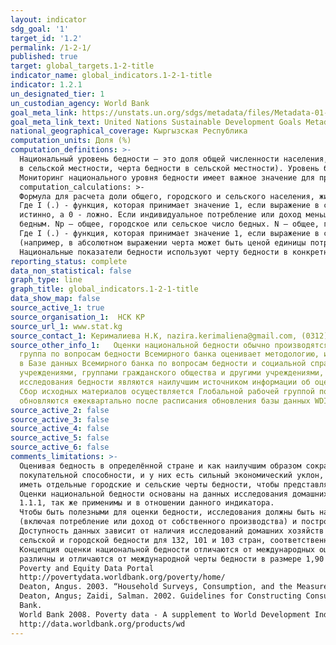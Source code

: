 ```yaml
---
layout: indicator
sdg_goal: '1'
target_id: '1.2'
permalink: /1-2-1/
published: true
target: global_targets.1-2-title
indicator_name: global_indicators.1-2-1-title
indicator: 1.2.1
un_designated_tier: 1
un_custodian_agency: World Bank
goal_meta_link: https://unstats.un.org/sdgs/metadata/files/Metadata-01-02-01.pdf
goal_meta_link_text: United Nations Sustainable Development Goals Metadata (PDF 98.2 KB)
national_geographical_coverage: Кыргызская Республика
computation_units: Доля (%)
computation_definitions: >-
  Национальный уровень бедности – это доля общей численности населения, живущая ниже национальной черты бедности. Уровень бедности в сельских районах – это процент сельского населения, живущего ниже национальной черты бедности (или в тех случаях, когда используется отдельная черта бедности
  в сельской местности, черта бедности в сельской местности). Уровень бедности в городах – это процент городского населения, живущего ниже национальной черты бедности (или в тех случаях, когда используется отдельная черта бедности в городах, черта бедности в городах).
  Мониторинг национального уровня бедности имеет важное значение для программ развития конкретной страны. Национальная черта бедности используется для получения более точных оценок бедности в соответствии с конкретными экономическими и социальными условиями страны. Показатели бедности, полученные с применением нацианальной черты бедности не предназначены для международного сопоставления по странам.
  computation_calculations: >-
  Формула для расчета доли общего, городского и сельского населения, живущего за национальной чертой бедности, доля населения, живущего в условиях нищеты, выглядит следующим образом [INSERT CALCULATION HERE]
  Где I (.) - функция, которая принимает значение 1, если выражение в скобках
  истинно, а 0 - ложно. Если индивидуальное потребление или доход меньше национальной черты бедности z (например, в абсолютном выражении черта может быть ценой единицы потребления или в относительном выражении процентом от распределения доходов), то I (.) равна 1, и индивидуум считается
  бедным. Np – общее, городское или сельское число бедных. N – общее, городское или сельское население.
  Где I (.) - функция, которая принимает значение 1, если выражение в скобках истинно, а 0 - ложно. Если индивидуальное потребление или доход меньше национальной черты бедности z
  (например, в абсолютном выражении черта может быть ценой единицы потребления или в относительном выражении процентом от распределения доходов), то I (.) равна 1, и индивидуум считается бедным. Np – общее, городское или сельское число бедных. N – общее, городское или сельское население.
  Национальные показатели бедности используют черту бедности в конкретной стране, отражающую экономические и социальные условия страны.
reporting_status: complete
data_non_statistical: false
graph_type: line
graph_title: global_indicators.1-2-1-title
data_show_map: false
source_active_1: true
source_organisation_1:  НСК КР
source_url_1: www.stat.kg
source_contact_1: Керималиева Н.К, nazira.kerimaliena@gmail.com, (0312) 32 46 91
source_other_info_1:   Оценки национальной бедности обычно производятся и принадлежат правительствам стран (например, Национальными статистическими офисами), а иногда с технической помощью со стороны Всемирного банка и ПРООН (UNDP). После опубликования национальной оценки бедности правительством, Глобальная
  группа по вопросам бедности Всемирного банка оценивает методологию, используемую правительством, по возможности оценивает оценки с необработанными данными и консультирует экономистов страны для публикации. Принятые оценки наряду с метаданными будут опубликованы в базе данных WDI, а также
  в Базе данных Всемирного банка по вопросам бедности и социальной справедливости.Другим источником является оценка бедности Всемирного банка. Всемирный банк периодически готовит оценки бедности для стран, в которых она активно участвует, в тесном сотрудничестве с национальными
  учреждениями, группами гражданского общества и другими учреждениями, занимающимися вопросами развития. Отчеты об оценках бедности сообщают о масштабах и причинах бедности и предлагают стратегии по ее сокращению. Они часто включают отдельные оценки городской и сельской бедности. Такие
  исследования бедности являются наилучшим источником информации об оценке бедности с использованием национальной черты бедности.
  Сбор исходных материалов осуществляется Глобальной рабочей группой по проблемам бедности Всемирного банка. Данные в показателях мирового развития (WDI)
  обновляются ежеквартально после расписания обновления базы данных WDI.
source_active_2: false
source_active_3: false
source_active_4: false
source_active_5: false
source_active_6: false
comments_limitations: >-
  Оценивая бедность в определённой стране и как наилучшим образом сократить бедность в соответствии с национальными определениями, основное внимание уделяется черте бедности, которая считается подходящей для этой страны. Черты бедности в разных странах различаются с точки зрения их
  покупательной способности, и у них есть сильный экономический уклон, так что более богатые страны, как правило, принимают более высокий уровень жизни при определении бедности. Внутри страны стоимость жизни обычно выше в городских районах, чем в сельской местности. Некоторые страны могут
  иметь отдельные городские и сельские черты бедности, чтобы представлять различные покупательные способности.
  Оценки национальной бедности основаны на данных исследования домашних хозяйств. Оговорки и ограничения, связанные с данными исследований, применяемые к разработке индикатора
  1.1.1, так же применимы и в отношении данного индикатора.
  Чтобы быть полезными для оценки бедности, исследования должны быть национально репрезентативными. Они также должны включать достаточно информации для расчёта комплексной оценки общего потребления или доходов домашних хозяйств
  (включая потребление или доход от собственного производства) и построения правильно взвешенного распределения потребления или дохода на человека.
  Доступность данных зависит от наличия исследований домашних хозяйств и анализа данных исследований. В настоящее время имеются данные об общей,
  сельской и городской бедности для 132, 101 и 103 стран, соответственно.
  Концепция оценки национальной бедности отличаются от международных оценок бедности. Национальный уровень бедности определяется по чертам бедности по конкретным странам в местных валютах, которые в разных странах
  различны и отличаются от международной черты бедности в размере 1,90 долл. США в день. Таким образом, уровень национальной бедности нельзя сравнивать по странам или с уровнем бедности в 1,90 доллара за день.
  Poverty and Equity Data Portal
  http://povertydata.worldbank.org/poverty/home/
  Deaton, Angus. 2003. “Household Surveys, Consumption, and the Measurement of Poverty”. Economic Systems Research, Vol. 15, No. 2, June 2003
  Deaton, Angus; Zaidi, Salman. 2002. Guidelines for Constructing Consumption Aggregates for Welfare Analysis. LSMS Working Paper; No. 135. World
  Bank.
  World Bank 2008. Poverty data - A supplement to World Development Indicators 2008. Washington, DC.
  http://data.worldbank.org/products/wd
---
```

